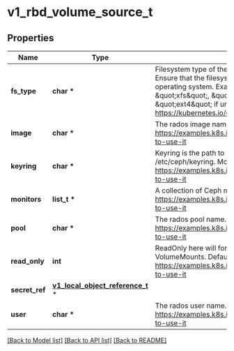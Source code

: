 # v1_rbd_volume_source_t

## Properties
Name | Type | Description | Notes
------------ | ------------- | ------------- | -------------
**fs_type** | **char \*** | Filesystem type of the volume that you want to mount. Tip: Ensure that the filesystem type is supported by the host operating system. Examples: \&quot;ext4\&quot;, \&quot;xfs\&quot;, \&quot;ntfs\&quot;. Implicitly inferred to be \&quot;ext4\&quot; if unspecified. More info: https://kubernetes.io/docs/concepts/storage/volumes#rbd | [optional] 
**image** | **char \*** | The rados image name. More info: https://examples.k8s.io/volumes/rbd/README.md#how-to-use-it | 
**keyring** | **char \*** | Keyring is the path to key ring for RBDUser. Default is /etc/ceph/keyring. More info: https://examples.k8s.io/volumes/rbd/README.md#how-to-use-it | [optional] 
**monitors** | **list_t \*** | A collection of Ceph monitors. More info: https://examples.k8s.io/volumes/rbd/README.md#how-to-use-it | 
**pool** | **char \*** | The rados pool name. Default is rbd. More info: https://examples.k8s.io/volumes/rbd/README.md#how-to-use-it | [optional] 
**read_only** | **int** | ReadOnly here will force the ReadOnly setting in VolumeMounts. Defaults to false. More info: https://examples.k8s.io/volumes/rbd/README.md#how-to-use-it | [optional] 
**secret_ref** | [**v1_local_object_reference_t**](v1_local_object_reference.md) \* |  | [optional] 
**user** | **char \*** | The rados user name. Default is admin. More info: https://examples.k8s.io/volumes/rbd/README.md#how-to-use-it | [optional] 

[[Back to Model list]](../README.md#documentation-for-models) [[Back to API list]](../README.md#documentation-for-api-endpoints) [[Back to README]](../README.md)



